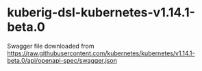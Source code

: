 # kuberig-dsl-kubernetes-v1.14.1-beta.0

Swagger file downloaded from https://raw.githubusercontent.com/kubernetes/kubernetes/v1.14.1-beta.0/api/openapi-spec/swagger.json
